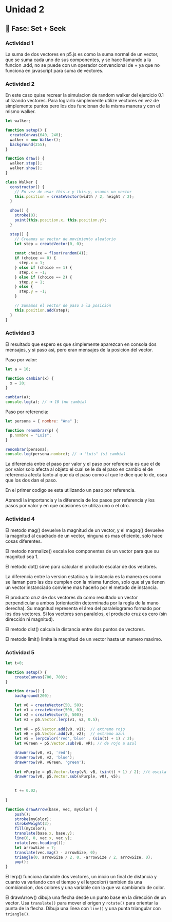 # Unidad 2

## 🔎 Fase: Set + Seek

### Actividad 1

La suma de dos vectores en p5.js es como la suma normal de un vector, que se suma cada uno de sus componentes, y se hace llamando a la funcion .add, no se puede con un operador convencional de + ya que no funciona en javascript para suma de vectores.

### Actividad 2
En este caso quise recrear la simulacion de random walker del ejercicio 0.1 utilizando vectores.
Para lograrlo simplemente utilize vectores en vez de simplemente puntos pero los dos funcionan de la misma manera y con el mismo walker.

``` js
let walker;

function setup() {
  createCanvas(640, 240);
  walker = new Walker();
  background(255);
}

function draw() {
  walker.step();
  walker.show();
}

class Walker {
  constructor() {
    // En vez de usar this.x y this.y, usamos un vector
    this.position = createVector(width / 2, height / 2);
  }

  show() {
    stroke(0);
    point(this.position.x, this.position.y);
  }

  step() {
    // Creamos un vector de movimiento aleatorio
    let step = createVector(0, 0);
    
    const choice = floor(random(4));
    if (choice == 0) {
      step.x = 1;
    } else if (choice == 1) {
      step.x = -1;
    } else if (choice == 2) {
      step.y = 1;
    } else {
      step.y = -1;
    }

    // Sumamos el vector de paso a la posición
    this.position.add(step);
  }
}

```
### Actividad 3

El resultado que espero es que simplemente aparezcan en consola dos mensajes, y si paso asi, pero eran mensajes de la posicion del vector.

Paso por valor: 
``` js
let a = 10;

function cambiar(x) {
  x = 20;
}

cambiar(a);
console.log(a); // ➜ 10 (no cambia)
```

Paso por referencia:
``` js
let persona = { nombre: "Ana" };

function renombrar(p) {
  p.nombre = "Luis";
}

renombrar(persona);
console.log(persona.nombre); // ➜ "Luis" (sí cambia)

```

La diferencia entre el paso por valor y el paso por referencia es que el de por valor solo afecta al objeto el cual se le da el paso en cambio el de referencia afecta tanto al que da el paso como al que le dice que lo de, osea que los dos dan el paso.

En el primer codigo se esta utilizando un paso por referencia.

Aprendi la importancia y la diferencia de los pasos por referencia y los pasos por valor y en que ocasiones se utiliza uno o el otro.

### Actividad 4

El metodo mag() devuelve la magnitud de un vector, y el magsq() devuelve la magnitud al cuadrado de un vector, ninguna es mas eficiente, solo hace cosas diferentes.

El metodo normalize() escala los componentes de un vector para que su magnitud sea 1.

El metodo dot() sirve para calcular el producto escalar de dos vectores.

La diferencia entre la version estatica y la instancia es la manera es como se llaman pero las dos cumplen con la misma funcion, solo que si ya tienen un vector instanciado conviene mas hacerlo por el metodo de instancia.

El producto cruz de dos vectores da como resultado un vector perpendicular a ambos (orientación determinada por la regla de la mano derecha).
Su magnitud representa el área del paralelogramo formado por los dos vectores.
Si los vectores son paralelos, el producto cruz es cero (sin dirección ni magnitud).

El metodo dist() calcula la distancia entre dos puntos de vectores.

El metodo limit() limita la magnitud de un vector hasta un numero maximo.

### Actividad 5

```js
let t=0;

function setup() {
    createCanvas(700, 700);
}

function draw() {
    background(200);

    let v0 = createVector(50, 50);
    let v1 = createVector(500, 0);
    let v2 = createVector(0, 500);
    let v3 = p5.Vector.lerp(v1, v2, 0.5);
    
    let vR = p5.Vector.add(v0, v1);  // extremo rojo
    let vB = p5.Vector.add(v0, v2);  // extremo azul
    let v5 = lerpColor('red','blue' , (sin(t) + 1) / 2);
    let vGreen = p5.Vector.sub(vB, vR); // de rojo a azul

    drawArrow(v0, v1, 'red');
    drawArrow(v0, v2, 'blue');
    drawArrow(vR, vGreen, 'green');
  
    let vPurple = p5.Vector.lerp(vR, vB, (sin(t) + 1) / 2); //t oscila entre 0 y 1
    drawArrow(v0, p5.Vector.sub(vPurple, v0), v5);

    
    t += 0.02;
    
}

function drawArrow(base, vec, myColor) {
    push();
    stroke(myColor);
    strokeWeight(3);
    fill(myColor);
    translate(base.x, base.y);
    line(0, 0, vec.x, vec.y);
    rotate(vec.heading());
    let arrowSize = 7;
    translate(vec.mag() - arrowSize, 0);
    triangle(0, arrowSize / 2, 0, -arrowSize / 2, arrowSize, 0);
    pop();
}
```

El lerp() funciona dandole dos vectores, un inicio un final de distancia y cuanto va variando con el tiempo y el lerpcolor() tambien da una combiancion, dos colores y una variable con la que va cambiando de color.

El drawArrow() dibuja una flecha desde un punto base en la dirección de un vector.
Usa `translate()` para mover el origen y `rotate()` para orientar la punta de la flecha.
Dibuja una línea con `line()` y una punta triangular con `triangle()`.
